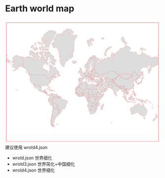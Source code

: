 <!--
 * @LastEditTime: 2022-11-15 19:49:07
 * @LastEditors: jinxiaojian
-->
#  Earth world map
![1](1.png)
建议使用 wrold4.json

- wrold.json 世界细化
- wrold3.json 世界简化+中国细化
- wrold4.json 世界细化

